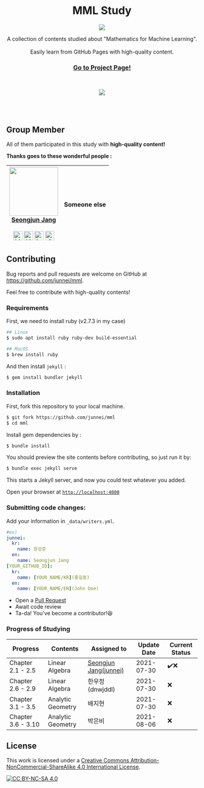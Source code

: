 <p align="center">
    <h1 align="center">MML Study</h1>
    <p align="center">
      <img src="https://github.com/junnei/mml/blob/main/assets/images/logo.png?raw=true">
    </p>
    <p align="center">
        A collection of contents studied about "Mathematics for Machine Learning".<br><br>Easily learn from GitHub Pages with high-quality content.
    </p>
    <h3>
        <p align="center">
            <strong>
                <a href="https://junnei.github.io/mml/en">Go to Project Page!</a>
            </strong>
        </p>
    </h3>
    <br>
    <p align="center">
        <a href="http://creativecommons.org/licenses/by-nc-sa/4.0/" alt="CC BY-NC-SA 4.0">
            <img src="https://img.shields.io/badge/License-CC%20BY--NC--SA%204.0-blue.svg">
        </a>
    </p>
    <br><br>
</p>



## Group Member

All of them participated in this study with <b>high-quality content!</b>

<b>Thanks goes to these wonderful people :</b>

<!-- ALL-CONTRIBUTORS-LIST:START - Do not remove or modify this section -->
<!-- prettier-ignore -->
| [<img src="https://avatars2.githubusercontent.com/u/41983244?v=4" width="128px;"/><br><b>Seongjun Jang</b>](https://github.com/junnei)<br><br><a href="https://junnei.github.io"><img src="https://edent.github.io/SuperTinyIcons/images/svg/github.svg" width="24" title="LinkedIn" /></a> <a href="https://www.linkedin.com/in/xun"><img src="https://edent.github.io/SuperTinyIcons/images/svg/linkedin.svg" width="24" title="LinkedIn" /></a> <a href="https://www.instagram.com/worg._.grow"><img src="https://edent.github.io/SuperTinyIcons/images/svg/instagram.svg" width="24" title="Instagram" /></a> <a href="https://soundcloud.com/ljobavastjqn"><img src="https://edent.github.io/SuperTinyIcons/images/svg/soundcloud.svg" width="24" title="SoundCloud" /></a>| Someone else
| :---: | :---: |
<!-- ALL-CONTRIBUTORS-LIST:END -->

## Contributing

Bug reports and pull requests are welcome on GitHub at https://github.com/junnei/mml.

Feel free to contribute with high-quality contents!


### Requirements

First, we need to install ruby (v2.7.3 in my case)
```bash
## Linux
$ sudo apt install ruby ruby-dev build-essential

## MacOS
$ brew install ruby
```

And then install `jekyll` :

```bash
$ gem install bundler jekyll
```

### Installation

First, fork this repository to your local machine.

```bash
$ git fork https://github.com/junnei/mml
$ cd mml
```


Install gem dependencies by :

```bash
$ bundle install
```

You should preview the site contents before contributing, so just run it by:

```bash
$ bundle exec jekyll serve
```
This starts a Jekyll server, and now you could test whatever you added.

Open your browser at [`http://localhost:4000`](http://localhost:4000)

### Submitting code changes:

Add your information in `_data/writers.yml`.

```yml
#ex)
junnei:
  kr:
    name: 장성준
  en:
    name: Seongjun Jang
[YOUR_GITHUB_ID]:
  kr:
    name: [YOUR_NAME/KR](홍길동)
  en:
    name: [YOUR_NAME/EN](John Doe)
```

- Open a [Pull Request](https://github.com/junnei/mml/pulls)
- Await code review
- Ta-da! You've become a contributor!😆

### Progress of Studying

| Progress  | Contents  | Assigned to   | Update Date | Current Status | 
|-----------|-----------|---------------|-------------|----------------|
| Chapter 2.1 - 2.5 | Linear Algebra    |[Seongjun Jang(junnei)](https://github.com/junnei)| 2021-07-30 | ✔️❌
| Chapter 2.6 - 2.9 | Linear Algebra    |한우정(dnwjddl)                                     | 2021-07-30 | ❌
| Chapter 3.1 - 3.5   | Analytic Geometry |배지현                                              | 2021-07-30 | ❌
| Chapter 3.6 - 3.10   | Analytic Geometry |박은비                                              | 2021-08-06 | ❌


## License

This work is licensed under a
[Creative Commons Attribution-NonCommercial-ShareAlike 4.0 International License][cc-by-nc-sa].

[![CC BY-NC-SA 4.0][cc-by-nc-sa-image]][cc-by-nc-sa]

[cc-by-nc-sa]: http://creativecommons.org/licenses/by-nc-sa/4.0/
[cc-by-nc-sa-image]: https://licensebuttons.net/l/by-nc-sa/4.0/88x31.png
